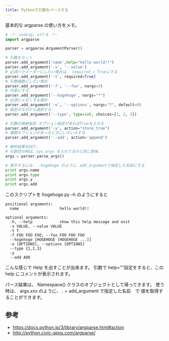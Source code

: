 ```yaml
---
title: Pythonで引数をパースする
---
```


基本的な argparse の使い方をメモ。

```python
# -*- coding: utf-8 -*-
import argparse

parser = argparse.ArgumentParser()

# 引数をセット
parser.add_argument('name',help="hello world!!")
parser.add_argument('-v', '--value')
# 必須パラメーターにしたい場合は、 required = Trueにする
parser.add_argument('-t', required=True)
# 引数複数にしたい場合
parser.add_argument('-f', '--foo', nargs=3)
# 可変にする
parser.add_argument('--hogehoge', nargs="*")
# 必須じゃなくする場合
parser.add_argument('-o', '--options', nargs="?", default=0)
# 指定のなかから選択する
parser.add_argument('--type', type=int, choices=[1, 2, 3])

# 引数の格納指定 オプション指定があればTrueを入れる
parser.add_argument('-y', action="store_true")
# 複数オプションがあったときにいろいろする
parser.add_argument('--add', action='append')

# 解析結果をGET。
# 引数空の時は、sys.args を入れてるのと同じ意味。
args = parser.parse_args()

# 表示するには、 .hogehoge のように、add_argumentで指定した名前にする
print args.name
print args.type
print args.y
print args.add
```

このスクリプトを hogehoge.py –h のようにすると

```
positional arguments:
  name                  hello world!!

optional arguments:
  -h, --help            show this help message and exit
  -v VALUE, --value VALUE
  -t T
  -f FOO FOO FOO, --foo FOO FOO FOO
  --hogehoge [HOGEHOGE [HOGEHOGE ...]]
  -o [OPTIONS], --options [OPTIONS]
  --type {1,2,3}
  -y
  --add ADD
```

こんな感じで Help を出すことが出来ます。
引数で help=””設定をすると、この help にコメントが表示されます。

パース結果は、 Namespace() クラスのオブジェクトとして帰ってきます。
使う時は、 args.xxx のように、 . + add_argument で指定した名前　で
値を取得することができます。

## 参考

- https://docs.python.jp/3/library/argparse.html#action
- http://python.civic-apps.com/argparse/
